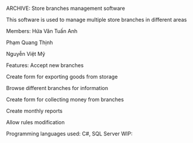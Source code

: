 # 
ARCHIVE:
Store branches management software

This software is used to manage multiple store branches in different areas

Members:
Hứa Văn Tuấn Anh

Phạm Quang Thịnh

Nguyễn Việt Mỹ

Features:
Accept new branches 

Create form for exporting goods from storage

Browse different branches for information 

Create form for collecting money from branches

Create monthly reports

Allow rules modification 

Programming languages used: C#, SQL Server
WIP:
